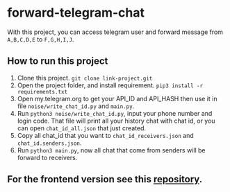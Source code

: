 # forward-telegram-chat
With this project, you can access telegram user and forward message from `A,B,C,D,E` to `F,G,H,I,J`.

## How to run this project
1. Clone this project.
`git clone link-project.git`
2. Open the project folder, and install requirement.
`pip3 install -r requirements.txt`
3. Open my.telegram.org to get your API_ID and API_HASH then use it in file `noise/write_chat_id.py` and `main.py`.
4. Run `python3 noise/write_chat_id.py`, input your phone number and login code. That file will print all your history chat with chat id, or you can open `chat_id_all.json` that just created.
5. Copy all chat_id that you want to `chat_id_receivers.json` and `chat_id.senders.json`.
6. Run `python3 main.py`, now all chat that come from senders will be forward to receivers.

## For the frontend version see this [repository](https://github.com/Hidayathamir/forward-telegram-chat-web).